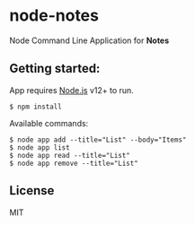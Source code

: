 # node-notes
Node Command Line Application for **Notes**

## Getting started:

App requires [Node.js](https://nodejs.org/) v12+ to run.

```
$ npm install
```

Available commands:

```
$ node app add --title="List" --body="Items"
$ node app list
$ node app read --title="List"
$ node app remove --title="List"
```

License
----

MIT

[node.js]: <http://nodejs.org>
